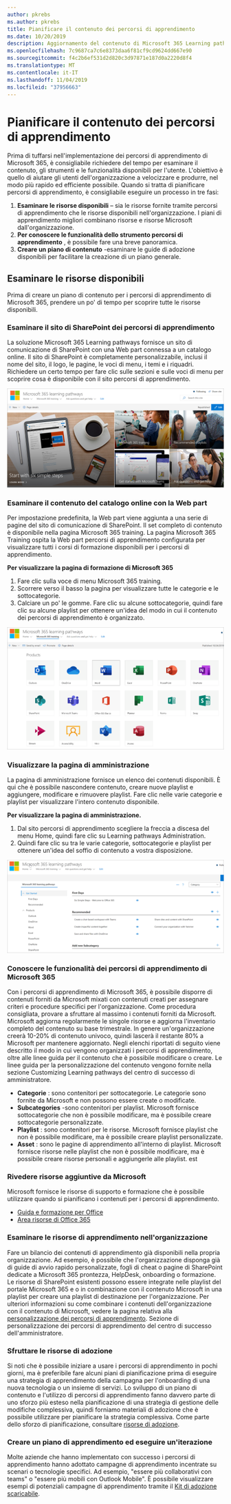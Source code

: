 ```yaml
---
author: pkrebs
ms.author: pkrebs
title: Pianificare il contenuto dei percorsi di apprendimento
ms.date: 10/20/2019
description: Aggiornamento del contenuto di Microsoft 365 Learning pathways
ms.openlocfilehash: 7c9687ca7c6e8373daa6f81cf9cd9624dd667e90
ms.sourcegitcommit: f4c2b6ef531d2d820c3d97871e187d0a2220d8f4
ms.translationtype: MT
ms.contentlocale: it-IT
ms.lasthandoff: 11/04/2019
ms.locfileid: "37956663"
---
```

# <a name="plan-your-learning-pathways-content"></a>Pianificare il contenuto dei percorsi di apprendimento
Prima di tuffarsi nell'implementazione dei percorsi di apprendimento di Microsoft 365, è consigliabile richiedere del tempo per esaminare il contenuto, gli strumenti e le funzionalità disponibili per l'utente. L'obiettivo è quello di aiutare gli utenti dell'organizzazione a velocizzare e produrre, nel modo più rapido ed efficiente possibile. Quando si tratta di pianificare percorsi di apprendimento, è consigliabile eseguire un processo in tre fasi:

1. **Esaminare le risorse disponibili** – sia le risorse fornite tramite percorsi di apprendimento che le risorse disponibili nell'organizzazione. I piani di apprendimento migliori combinano risorse e risorse Microsoft dall'organizzazione.
2. **Per conoscere le funzionalità dello strumento percorsi di apprendimento** , è possibile fare una breve panoramica. 
3. **Creare un piano di contenuto** -esaminare le guide di adozione disponibili per facilitare la creazione di un piano generale.

## <a name="review-the-available-resources"></a>Esaminare le risorse disponibili
Prima di creare un piano di contenuto per i percorsi di apprendimento di Microsoft 365, prendere un po' di tempo per scoprire tutte le risorse disponibili.  

### <a name="review-the-learning-pathways-sharepoint-site"></a>Esaminare il sito di SharePoint dei percorsi di apprendimento
La soluzione Microsoft 365 Learning pathways fornisce un sito di comunicazione di SharePoint con una Web part connessa a un catalogo online. Il sito di SharePoint è completamente personalizzabile, inclusi il nome del sito, il logo, le pagine, le voci di menu, i temi e i riquadri. Richiedere un certo tempo per fare clic sulle sezioni e sulle voci di menu per scoprire cosa è disponibile con il sito percorsi di apprendimento.

![CG-Introducing. png](media/cg-introducing.png)

### <a name="review-the-content-from-the-online-catalog-with-the-web-part"></a>Esaminare il contenuto del catalogo online con la Web part
Per impostazione predefinita, la Web part viene aggiunta a una serie di pagine del sito di comunicazione di SharePoint. Il set completo di contenuto è disponibile nella pagina Microsoft 365 training. La pagina Microsoft 365 Training ospita la Web part percorsi di apprendimento configurata per visualizzare tutti i corsi di formazione disponibili per i percorsi di apprendimento. 

**Per visualizzare la pagina di formazione di Microsoft 365**
1. Fare clic sulla voce di menu Microsoft 365 training. 
1. Scorrere verso il basso la pagina per visualizzare tutte le categorie e le sottocategorie.
2. Calciare un po' le gomme. Fare clic su alcune sottocategorie, quindi fare clic su alcune playlist per ottenere un'idea del modo in cui il contenuto dei percorsi di apprendimento è organizzato. 

![CG-adminsuccesscenterplan_01. png](media/cg-adminsuccesscenterplan_01.png)

### <a name="view-the-administration-page"></a>Visualizzare la pagina di amministrazione
La pagina di amministrazione fornisce un elenco dei contenuti disponibili. È qui che è possibile nascondere contenuto, creare nuove playlist e aggiungere, modificare e rimuovere playlist. Fare clic nelle varie categorie e playlist per visualizzare l'intero contenuto disponibile. 

**Per visualizzare la pagina di amministrazione.**
1. Dal sito percorsi di apprendimento scegliere la freccia a discesa del menu Home, quindi fare clic su Learning pathways Administration.  
2. Quindi fare clic su tra le varie categorie, sottocategorie e playlist per ottenere un'idea del soffio di contenuto a vostra disposizione. 

![CG-adminsuccesscenterplan_02. png](media/cg-adminsuccesscenterplan_02.png)

### <a name="get-to-know-the-capabilities-of-microsoft-365-learning-pathways"></a>Conoscere le funzionalità dei percorsi di apprendimento di Microsoft 365
Con i percorsi di apprendimento di Microsoft 365, è possibile disporre di contenuti forniti da Microsoft mixati con contenuti creati per assegnare criteri e procedure specifici per l'organizzazione. Come procedura consigliata, provare a sfruttare al massimo i contenuti forniti da Microsoft. Microsoft aggiorna regolarmente le singole risorse e aggiorna l'inventario completo del contenuto su base trimestrale. In genere un'organizzazione creerà 10-20% di contenuto univoco, quindi lascerà il restante 80% a Microsoft per mantenere aggiornato. Negli elenchi riportati di seguito viene descritto il modo in cui vengono organizzati i percorsi di apprendimento, oltre alle linee guida per il contenuto che è possibile modificare o creare. Le linee guida per la personalizzazione del contenuto vengono fornite nella sezione Customizing Learning pathways del centro di successo di amministratore.

- **Categorie** : sono contenitori per sottocategorie. Le categorie sono fornite da Microsoft e non possono essere create o modificate.
- **Subcategories** -sono contenitori per playlist. Microsoft fornisce sottocategorie che non è possibile modificare, ma è possibile creare sottocategorie personalizzate. 
- **Playlist** : sono contenitori per le risorse. Microsoft fornisce playlist che non è possibile modificare, ma è possibile creare playlist personalizzate.  
- **Asset** : sono le pagine di apprendimento all'interno di playlist. Microsoft fornisce risorse nelle playlist che non è possibile modificare, ma è possibile creare risorse personali e aggiungerle alle playlist. est

### <a name="review-additional-resources-from-microsoft"></a>Rivedere risorse aggiuntive da Microsoft
Microsoft fornisce le risorse di supporto e formazione che è possibile utilizzare quando si pianificano i contenuti per i percorsi di apprendimento.  

-  [Guida e formazione per Office](https://support.office.com)
-  [Area risorse di Office 365](https://support.office.com/office-training-center)

### <a name="review-the-learning-resources-in-your-organization"></a>Esaminare le risorse di apprendimento nell'organizzazione
Fare un bilancio dei contenuti di apprendimento già disponibili nella propria organizzazione.
Ad esempio, è possibile che l'organizzazione disponga già di guide di avvio rapido personalizzate, fogli di cheat o pagine di SharePoint dedicate a Microsoft 365 prontezza, HelpDesk, onboarding o formazione. Le risorse di SharePoint esistenti possono essere integrate nelle playlist del portale Microsoft 365 e o in combinazione con il contenuto Microsoft in una playlist per creare una playlist di destinazione per l'organizzazione. Per ulteriori informazioni su come combinare i contenuti dell'organizzazione con il contenuto di Microsoft, vedere la pagina relativa alla [personalizzazione dei percorsi di apprendimento](custom_overview.md). Sezione di personalizzazione dei percorsi di apprendimento del centro di successo dell'amministratore.

### <a name="leverage-the-adoption-resources"></a>Sfruttare le risorse di adozione
Si noti che è possibile iniziare a usare i percorsi di apprendimento in pochi giorni, ma è preferibile fare alcuni piani di pianificazione prima di eseguire una strategia di apprendimento della campagna per l'onboarding di una nuova tecnologia o un insieme di servizi. Lo sviluppo di un piano di contenuto e l'utilizzo di percorsi di apprendimento fanno davvero parte di uno sforzo più esteso nella pianificazione di una strategia di gestione delle modifiche complessiva, quindi forniamo materiali di adozione che è possibile utilizzare per pianificare la strategia complessiva. Come parte dello sforzo di pianificazione, consultare [risorse di adozione](https://resources.techcommunity.microsoft.com/adoption/).

### <a name="build-a-learning-plan-and-iterate"></a>Creare un piano di apprendimento ed eseguire un'iterazione 
Molte aziende che hanno implementato con successo i percorsi di apprendimento hanno adottato campagne di apprendimento incentrate su scenari o tecnologie specifici. Ad esempio, "essere più collaborativi con teams" o "essere più mobili con Outlook Mobile". È possibile visualizzare esempi di potenziali campagne di apprendimento tramite il [Kit di adozione scaricabile](https://teamworktools.azurewebsites.net/m365lp/m365lpadoptionkit.zip).


 
